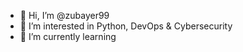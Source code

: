 - 👋 Hi, I’m @zubayer99
- 👀 I’m interested in Python, DevOps & Cybersecurity
- 🌱 I’m currently learning 
<!-- - 💞️ I’m looking to collaborate on ... -->
<!-- - 📫 How to reach me ... -->

<!---
zubayer99/zubayer99 is a ✨ special ✨ repository because its `README.md` (this file) appears on your GitHub profile.
You can click the Preview link to take a look at your changes.
--->
